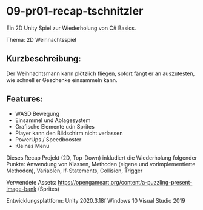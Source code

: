 # 09-pr01-recap-tschnitzler

Ein 2D Unity Spiel zur Wiederholung von C# Basics.

Thema: 2D Weihnachtsspiel

## Kurzbeschreibung:

Der Weihnachtsmann kann plötzlich fliegen, sofort fängt er an auszutesten, wie schnell er Geschenke einsammeln kann.

## Features:

  - WASD Bewegung
  - Einsammel und Ablagesystem
  - Grafische Elemente udn Sprites
  - Player kann den Bildschirm nicht verlassen
  - PowerUps / Speedbooster
  - Kleines Menü
  
  
Dieses Recap Projekt (2D, Top-Down) inkludiert die Wiederholung folgender Punkte: Anwendung von Klassen, Methoden (eigene und vorimplementierte Methoden), Variablen, If-Statements, Collision, Trigger

Verwendete Assets:
https://opengameart.org/content/a-puzzling-present-image-bank (Sprites)

Entwicklungsplattform:
Unity 2020.3.18f Windows 10 Visual Studio 2019
